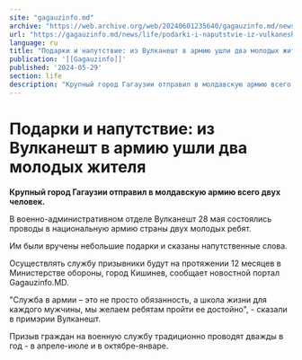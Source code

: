 ```yaml
---
site: "gagauzinfo.md"
archive: "https://web.archive.org/web/20240601235640/gagauzinfo.md/news/life/podarki-i-naputstvie-iz-vulkanesht-v-armiyu-ushli-dva-molodih-zhitelya"
url: "https://gagauzinfo.md/news/life/podarki-i-naputstvie-iz-vulkanesht-v-armiyu-ushli-dva-molodih-zhitelya"
language: ru
title: "Подарки и напутствие: из Вулканешт в армию ушли два молодых жителя"
publication: '[[Gagauzinfo]]'
published: '2024-05-29'
section: life
description: "Крупный город Гагаузии отправил в молдавскую армию всего двух человек."
---
```


# Подарки и напутствие: из Вулканешт в армию ушли два молодых жителя

**Крупный город Гагаузии отправил в молдавскую армию всего двух человек.**

В военно-административном отделе Вулканешт 28 мая состоялись проводы в национальную армию страны двух молодых ребят.

Им были вручены небольшие подарки и сказаны напутственные слова.

Осуществлять службу призывники будут на протяжении 12 месяцев в Министерстве обороны, город Кишинев, сообщает новостной портал Gagauzinfo.MD.

"Служба в армии – это не просто обязанность, а школа жизни для каждого мужчины, мы желаем ребятам пройти ее достойно", - сказали в примэрии Вулканешт.

Призыв граждан на военную службу традиционно проводят дважды в год - в апреле-июле и в октябре-январе.